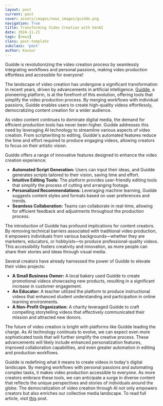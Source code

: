 ```yaml
---
layout: post
current: post
cover: assets/images/news_images/guidde.png
navigation: True
title: Transforming Video Creation with GenAI
date: 2024-11-21
tags: [news]
class: post-template
subclass: 'post'
author: Kavour
---
```


<p> Guidde is revolutionizing the video creation process by seamlessly integrating workflows and personal passions, making video production effortless and accessible for everyone!</p>

<p> The landscape of video creation has undergone a significant transformation in recent years, driven by advancements in artificial intelligence. <a href='https://www.guidde.com/?utm_campaign=genai&utm_source=newsletter&utm_medium=email&utm_term=1121&utm_content=atlas_newsletter'>Guidde</a>, a pioneering platform, is at the forefront of this evolution, offering tools that simplify the video production process. By merging workflows with individual passions, Guidde enables users to create high-quality videos effortlessly, democratizing content creation for a wider audience.</p>

<p>As video content continues to dominate digital media, the demand for efficient production tools has never been higher. Guidde addresses this need by leveraging AI technology to streamline various aspects of video creation. From scriptwriting to editing, Guidde's automated features reduce the time and effort required to produce engaging videos, allowing creators to focus on their artistic vision.</p>

<p>Guidde offers a range of innovative features designed to enhance the video creation experience:</p>
<ul>
    <li><strong>Automated Script Generation:</strong> Users can input their ideas, and Guidde generates scripts tailored to their vision, saving time and effort.</li>
    <li><strong>Intuitive Editing Tools:</strong> The platform provides user-friendly editing tools that simplify the process of cutting and arranging footage.</li>
    <li><strong>Personalized Recommendations:</strong> Leveraging machine learning, Guidde suggests content styles and formats based on user preferences and trends.</li>
    <li><strong>Seamless Collaboration:</strong> Teams can collaborate in real-time, allowing for efficient feedback and adjustments throughout the production process.</li>
</ul>

<p>The introduction of Guidde has profound implications for content creators. By removing technical barriers associated with traditional video production, it empowers individuals from various backgrounds—whether they are marketers, educators, or hobbyists—to produce professional-quality videos. This accessibility fosters creativity and innovation, as more people can share their stories and ideas through visual media.</p>

<p>Several creators have already harnessed the power of Guidde to elevate their video projects:</p>
<ul>
    <li><strong>A Small Business Owner:</strong> A local bakery used Guidde to create promotional videos showcasing new products, resulting in a significant increase in customer engagement.</li>
    <li><strong>An Educator:</strong> A teacher utilized the platform to produce instructional videos that enhanced student understanding and participation in online learning environments.</li>
    <li><strong>A Non-Profit Organization:</strong> A charity leveraged Guidde to craft compelling storytelling videos that effectively communicated their mission and attracted new donors.</li>
</ul>

<p>The future of video creation is bright with platforms like Guidde leading the charge. As AI technology continues to evolve, we can expect even more sophisticated tools that will further simplify the creative process. These advancements will likely include enhanced personalization features, improved collaboration capabilities, and even greater automation in editing and production workflows.</p>

<p>Guidde is redefining what it means to create videos in today's digital landscape. By merging workflows with personal passions and automating complex tasks, it makes video production accessible to everyone. As more creators embrace these tools, we can anticipate a surge in diverse content that reflects the unique perspectives and stories of individuals around the globe. The democratization of video creation through AI not only empowers creators but also enriches our collective media landscape. To read full article, visit <a href='https://www.linkedin.com/pulse/from-workflows-passions-make-videos-effortless-genai-works-xxvof/'>this</a> post.</p>

